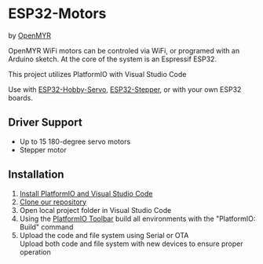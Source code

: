 # ESP32-Motors
by [OpenMYR](http://www.OpenMYR.com/) 

OpenMYR WiFi motors can be controled via WiFi, or programed with an Arduino sketch. At the core of the system is an Espressif ESP32.

This project utilizes PlatformIO with Visual Studio Code

Use with [ESP32-Hobby-Servo](https://github.com/OpenMYR/ESP32-Hobby-Servo), [ESP32-Stepper](https://github.com/OpenMYR/ESP32-Stepper), or with your own ESP32 boards.

## Driver Support
* Up to 15 180-degree servo motors
* Stepper motor

## Installation 

1. [Install PlatformIO and Visual Studio Code](https://platformio.org/install/ide?install=vscode)
2. [Clone our repository](https://help.github.com/en/github/creating-cloning-and-archiving-repositories/cloning-a-repository)
3. Open local project folder in Visual Studio Code
4. Using the [PlatformIO Toolbar](https://docs.platformio.org/en/latest/integration/ide/vscode.html#platformio-toolbar) build all environments with the "PlatformIO: Build" command
5. Upload the code and file system using Serial or OTA  
    Upload both code and file system with new devices to ensure proper operation 

